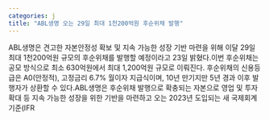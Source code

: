 ```yaml
---
categories: j
title: "ABL생명 오는 29일 최대 1천200억원 후순위채 발행"
---
```

ABL생명은 견고한 자본안정성 확보 및 지속 가능한 성장 기반 마련을 위해 이달 29일 최대 1천200억원 규모의 후순위채를 발행할 예정이라고 23일 밝혔다.이번 후순위채는 공모 방식으로 최소 630억원에서 최대 1,200억원 규모로 이뤄진다. 후순위채의 신용등급은 A0(안정적), 고정금리 6.7% 월이자 지급식이며, 10년 만기지만 5년 경과 이후 발행자가 상환할 수 있다.ABL생명은 후순위채 발행으로 확충되는 자본으로 영업 및 투자 확대 등 지속 가능한 성장을 위한 기반을 마련하고 오는 2023년 도입되는 새 국제회계기준(IFR